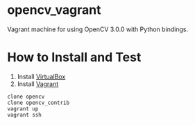 opencv_vagrant
==============

Vagrant machine for using OpenCV 3.0.0 with Python bindings.

How to Install and Test
========================

1. Install [VirtualBox](http://virtualbox.org)
2. Install [Vagrant](http://vagrantup.com)

```
clone opencv
clone opencv_contrib
vagrant up
vagrant ssh
```

